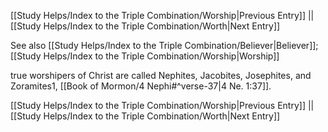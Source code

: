 [[Study Helps/Index to the Triple Combination/Worship|Previous Entry]]  ||  [[Study Helps/Index to the Triple Combination/Worth|Next Entry]]

 See also [[Study Helps/Index to the Triple Combination/Believer|Believer]]; [[Study Helps/Index to the Triple Combination/Worship|Worship]]

 true worshipers of Christ are called Nephites, Jacobites, Josephites, and Zoramites1, [[Book of Mormon/4 Nephi#^verse-37|4 Ne. 1:37]].

[[Study Helps/Index to the Triple Combination/Worship|Previous Entry]]  ||  [[Study Helps/Index to the Triple Combination/Worth|Next Entry]]